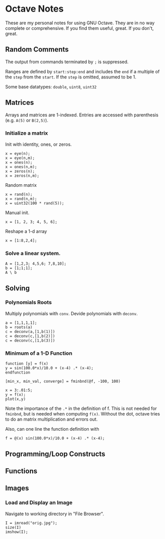 # Octave Notes

These are my personal notes for using GNU Octave.  They are in no way
complete or comprehensive.  If you find them useful, great.  If you
don't, great.

## Random Comments

The output from commands terminated by `;` is suppressed. 

Ranges are defined by `start:step:end` and includes the `end` if a multiple of the `step` from the `start`.  If the `step` is omitted, assumed to be 1. 

Some base datatypes: `double`, `uint8`, `uint32`

## Matrices

Arrays and matrices are 1-indexed.  Entries are accessed with parenthesis (e.g. `A(5)` or `B(2,5)`).

### Initialize a matrix

Init with identity, ones, or zeros.

```
x = eye(n);
x = eye(n,m);
x = ones(n);
x = ones(n,m);
x = zeros(n);
x = zeros(n,m);
```

Random matrix
```
x = rand(n);
x = rand(n,m);
x = uint32(100 * rand(5));
```

Manual init.

```
x = [1, 2, 3; 4, 5, 6];
```

Reshape a 1-d array 

```
x = [1:8,2,4];
```

### Solve a linear system.

```
A = [1,2,3; 4,5,6; 7,8,10];
b = [1;1;1];
A \ b
```

## Solving

### Polynomials Roots

Multiply polynomials with `conv`.  Devide polynomials with `deconv`.

```
a = [1,1,1,1];
b = roots(a)
c = deconv(a,[1,b(1)])
c = deconv(c,[1,b(2)])
c = deconv(c,[1,b(3)])
```

### Minimum of a 1-D Function

```
function [y] = f(x)
y = sin(100.0*x)/10.0 + (x-4) .* (x-4);
endfunction

[min_x, min_val, converge] = fminbnd(@f, -100, 100)

x = 3:.01:5;
y = f(x);
plot(x,y)
```

Note the importance of the `.*` in the definition of f.   This is not
needed for `fminbnd`, but is needed when computing `f(x)`.  Without the 
dot, octave tries to do an matrix multiplication and errors out. 

Also, can one line the function definition with 

```
f = @(x) sin(100.0*x)/10.0 + (x-4) .* (x-4);
```

## Programming/Loop Constructs

## Functions

## Images

### Load and Display an Image

Navigate to working directory in "File Browser".

```
I = imread("orig.jpg");
size(I)
imshow(I);
```


